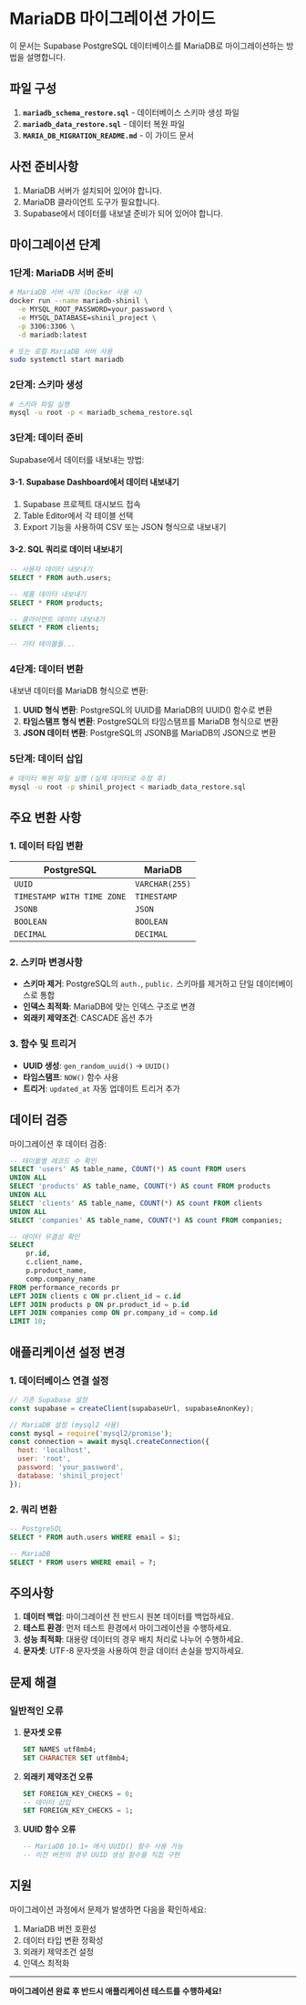 # MariaDB 마이그레이션 가이드

이 문서는 Supabase PostgreSQL 데이터베이스를 MariaDB로 마이그레이션하는 방법을 설명합니다.

## 파일 구성

1. **`mariadb_schema_restore.sql`** - 데이터베이스 스키마 생성 파일
2. **`mariadb_data_restore.sql`** - 데이터 복원 파일
3. **`MARIA_DB_MIGRATION_README.md`** - 이 가이드 문서

## 사전 준비사항

1. MariaDB 서버가 설치되어 있어야 합니다.
2. MariaDB 클라이언트 도구가 필요합니다.
3. Supabase에서 데이터를 내보낼 준비가 되어 있어야 합니다.

## 마이그레이션 단계

### 1단계: MariaDB 서버 준비

```bash
# MariaDB 서버 시작 (Docker 사용 시)
docker run --name mariadb-shinil \
  -e MYSQL_ROOT_PASSWORD=your_password \
  -e MYSQL_DATABASE=shinil_project \
  -p 3306:3306 \
  -d mariadb:latest

# 또는 로컬 MariaDB 서버 사용
sudo systemctl start mariadb
```

### 2단계: 스키마 생성

```bash
# 스키마 파일 실행
mysql -u root -p < mariadb_schema_restore.sql
```

### 3단계: 데이터 준비

Supabase에서 데이터를 내보내는 방법:

#### 3-1. Supabase Dashboard에서 데이터 내보내기
1. Supabase 프로젝트 대시보드 접속
2. Table Editor에서 각 테이블 선택
3. Export 기능을 사용하여 CSV 또는 JSON 형식으로 내보내기

#### 3-2. SQL 쿼리로 데이터 내보내기
```sql
-- 사용자 데이터 내보내기
SELECT * FROM auth.users;

-- 제품 데이터 내보내기
SELECT * FROM products;

-- 클라이언트 데이터 내보내기
SELECT * FROM clients;

-- 기타 테이블들...
```

### 4단계: 데이터 변환

내보낸 데이터를 MariaDB 형식으로 변환:

1. **UUID 형식 변환**: PostgreSQL의 UUID를 MariaDB의 UUID() 함수로 변환
2. **타임스탬프 형식 변환**: PostgreSQL의 타임스탬프를 MariaDB 형식으로 변환
3. **JSON 데이터 변환**: PostgreSQL의 JSONB를 MariaDB의 JSON으로 변환

### 5단계: 데이터 삽입

```bash
# 데이터 복원 파일 실행 (실제 데이터로 수정 후)
mysql -u root -p shinil_project < mariadb_data_restore.sql
```

## 주요 변환 사항

### 1. 데이터 타입 변환

| PostgreSQL | MariaDB |
|------------|---------|
| `UUID` | `VARCHAR(255)` |
| `TIMESTAMP WITH TIME ZONE` | `TIMESTAMP` |
| `JSONB` | `JSON` |
| `BOOLEAN` | `BOOLEAN` |
| `DECIMAL` | `DECIMAL` |

### 2. 스키마 변경사항

- **스키마 제거**: PostgreSQL의 `auth.`, `public.` 스키마를 제거하고 단일 데이터베이스로 통합
- **인덱스 최적화**: MariaDB에 맞는 인덱스 구조로 변경
- **외래키 제약조건**: CASCADE 옵션 추가

### 3. 함수 및 트리거

- **UUID 생성**: `gen_random_uuid()` → `UUID()`
- **타임스탬프**: `NOW()` 함수 사용
- **트리거**: `updated_at` 자동 업데이트 트리거 추가

## 데이터 검증

마이그레이션 후 데이터 검증:

```sql
-- 테이블별 레코드 수 확인
SELECT 'users' AS table_name, COUNT(*) AS count FROM users
UNION ALL
SELECT 'products' AS table_name, COUNT(*) AS count FROM products
UNION ALL
SELECT 'clients' AS table_name, COUNT(*) AS count FROM clients
UNION ALL
SELECT 'companies' AS table_name, COUNT(*) AS count FROM companies;

-- 데이터 무결성 확인
SELECT 
    pr.id,
    c.client_name,
    p.product_name,
    comp.company_name
FROM performance_records pr
LEFT JOIN clients c ON pr.client_id = c.id
LEFT JOIN products p ON pr.product_id = p.id
LEFT JOIN companies comp ON pr.company_id = comp.id
LIMIT 10;
```

## 애플리케이션 설정 변경

### 1. 데이터베이스 연결 설정

```javascript
// 기존 Supabase 설정
const supabase = createClient(supabaseUrl, supabaseAnonKey);

// MariaDB 설정 (mysql2 사용)
const mysql = require('mysql2/promise');
const connection = await mysql.createConnection({
  host: 'localhost',
  user: 'root',
  password: 'your_password',
  database: 'shinil_project'
});
```

### 2. 쿼리 변환

```sql
-- PostgreSQL
SELECT * FROM auth.users WHERE email = $1;

-- MariaDB
SELECT * FROM users WHERE email = ?;
```

## 주의사항

1. **데이터 백업**: 마이그레이션 전 반드시 원본 데이터를 백업하세요.
2. **테스트 환경**: 먼저 테스트 환경에서 마이그레이션을 수행하세요.
3. **성능 최적화**: 대용량 데이터의 경우 배치 처리로 나누어 수행하세요.
4. **문자셋**: UTF-8 문자셋을 사용하여 한글 데이터 손실을 방지하세요.

## 문제 해결

### 일반적인 오류

1. **문자셋 오류**
   ```sql
   SET NAMES utf8mb4;
   SET CHARACTER SET utf8mb4;
   ```

2. **외래키 제약조건 오류**
   ```sql
   SET FOREIGN_KEY_CHECKS = 0;
   -- 데이터 삽입
   SET FOREIGN_KEY_CHECKS = 1;
   ```

3. **UUID 함수 오류**
   ```sql
   -- MariaDB 10.1+ 에서 UUID() 함수 사용 가능
   -- 이전 버전의 경우 UUID 생성 함수를 직접 구현
   ```

## 지원

마이그레이션 과정에서 문제가 발생하면 다음을 확인하세요:

1. MariaDB 버전 호환성
2. 데이터 타입 변환 정확성
3. 외래키 제약조건 설정
4. 인덱스 최적화

---

**마이그레이션 완료 후 반드시 애플리케이션 테스트를 수행하세요!**
